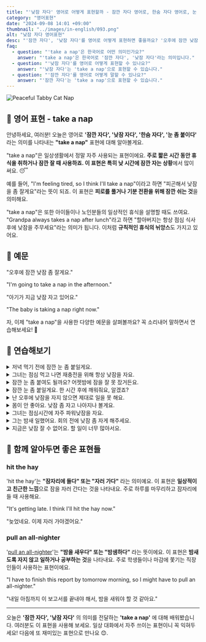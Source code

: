 ```yaml
---
title: "'낮잠 자다' 영어로 어떻게 표현할까 - 잠깐 자다 영어로, 한숨 자다 영어로, 눈 붙이다 영어로"
category: "영어표현"
date: "2024-09-08 14:01 +09:00"
thumbnail: "../images/in-english/093.png"
alt: "낮잠 자다 영어표현"
desc: "'잠깐 자다', '낮잠 자다'를 영어로 어떻게 표현하면 좋을까요? '오후에 잠깐 낮잠 좀 잘게요', '아기가 지금 낮잠 자고 있어요' 등을 영어로 표현하는 법을 배워봅시다. 'take a nap' 표현을 중심으로 다양한 예문을 통해서 연습하고 본인의 표현으로 만들어 보세요. 일상 생활에서 자주 사용되는 이 표현을 익혀 피로 해소와 기분 전환을 위한 상황에서 활용해 보세요."
faq:
  - question: "'take a nap'은 한국어로 어떤 의미인가요?"
    answer: "'take a nap'은 한국어로 '잠깐 자다', '낮잠 자다'라는 의미입니다."
  - question: "'낮잠 자다'를 영어로 어떻게 표현할 수 있나요?"
    answer: "'낮잠 자다'는 'take a nap'으로 표현할 수 있습니다."
  - question: "'잠깐 자다'를 영어로 어떻게 말할 수 있나요?"
    answer: "'잠깐 자다'는 'take a nap'으로 표현할 수 있습니다."
---
```


![Peaceful Tabby Cat Nap](../images/in-english/093-1.avif)

## 🌟 영어 표현 - take a nap

안녕하세요, 여러분! 오늘은 영어로 **'잠깐 자다', '낮잠 자다', '한숨 자다', '눈 좀 붙이다'** 라는 의미를 나타내는 **"take a nap"** 표현에 대해 알아볼게요.

"take a nap"은 일상생활에서 정말 자주 사용되는 표현이에요. **주로 짧은 시간 동안 휴식을 취하거나 잠깐 잘 때 사용하죠. 이 표현은 특히 낮 시간에 잠깐 자는 상황**에서 많이 써요. 😴

예를 들어, "I'm feeling tired, so I think I'll take a nap"이라고 하면 "피곤해서 낮잠을 좀 잘게요"라는 뜻이 되죠. 이 표현은 **피로를 풀거나 기분 전환을 위해 잠깐 쉬는 것**을 의미해요.

"take a nap"은 또한 아이들이나 노인분들의 일상적인 휴식을 설명할 때도 쓰여요. "Grandpa always takes a nap after lunch"라고 하면 "할아버지는 항상 점심 식사 후에 낮잠을 주무세요"라는 의미가 됩니다. 이처럼 **규칙적인 휴식의 뉘앙스**도 가지고 있어요.

<script async src="https://pagead2.googlesyndication.com/pagead/js/adsbygoogle.js?client=ca-pub-1465612013356152"
     crossorigin="anonymous"></script>
<!-- engple-horizontal-ad -->

<ins class="adsbygoogle"
     style="display:block"
     data-ad-client="ca-pub-1465612013356152"
     data-ad-slot="2106896038"
     data-ad-format="auto"
     data-full-width-responsive="true"></ins>

<script>
     (adsbygoogle = window.adsbygoogle || []).push({});
</script>

## 📖 예문

"오후에 잠깐 낮잠 좀 잘게요."

"I'm going to take a nap in the afternoon."

"아기가 지금 낮잠 자고 있어요."

"The baby is taking a nap right now."

자, 이제 "take a nap"을 사용한 다양한 예문을 살펴볼까요? 꼭 소리내어 말하면서 연습해보세요! 🚀

## 💬 연습해보기

<details>
<summary>저녁 먹기 전에 잠깐 눈 좀 붙일게요.</summary>
<span>I'll take a nap before dinner.</span>
</details>

<details>
<summary>그녀는 점심 먹고 나면 재충전을 위해 항상 낮잠을 자요.</summary>
<span>She always takes a nap after lunch to recharge.</span>
</details>

<details>
<summary>잠깐 눈 좀 붙여도 될까요? 어젯밤에 잠을 잘 못 잤거든요.</summary>
<span>Do you mind if I take a quick nap? I didn't sleep well last night.</span>
</details>

<details>
<summary>잠깐 눈 좀 붙일게요. 한 시간 후에 깨워줘요, 알겠죠?</summary>
<span>I'm gonna take a quick nap. Wake me up in an hour, okay?</span>
</details>

<details>
<summary>난 오후에 낮잠을 자지 않으면 제대로 일을 못 해요.</summary>
<span>I can't function without taking a nap in the afternoon.</span>
</details>

<details>
<summary>몸이 안 좋아요. 낮잠 좀 자고 나아지나 볼게요.</summary>
<span>I'm not feeling well. I think I'll take a nap and see if that helps.</span>
</details>

<details>
<summary>그녀는 점심시간에 자주 파워낮잠을 자요.</summary>
<span>She often takes a power nap during her lunch break.</span>
</details>

<details>
<summary>그는 밤새 일했어요. 회의 전에 낮잠 좀 자게 해주세요.</summary>
<span>He's been working all night. Let him take a nap before the meeting.</span>
</details>

<details>
<summary>지금은 낮잠 잘 수 없어요. 할 일이 너무 많아서요.</summary>
<span>I can't take a nap now. I've got too much work to do.</span>
</details>

## 🤝 함께 알아두면 좋은 표현들

### hit the hay

'hit the hay'는 **"잠자리에 들다" 또는 "자러 가다"** 라는 의미예요. 이 표현은 **일상적이고 친근한 느낌**으로 잠을 자러 간다는 것을 나타내요. 주로 하루를 마무리하고 잠자리에 들 때 사용해요.

"It's getting late. I think I'll hit the hay now."

"늦었네요. 이제 자러 가야겠어요."

### pull an all-nighter

'[pull an all-nighter](/blog/in-english/133.pull-all-nighter/)'는 **"밤을 새우다" 또는 "밤샘하다"** 라는 뜻이에요. 이 표현은 **밤새도록 자지 않고 일하거나 공부하는 것**을 나타내요. 주로 학생들이나 마감에 쫓기는 직장인들이 사용하는 표현이에요.

"I have to finish this report by tomorrow morning, so I might have to pull an all-nighter."

"내일 아침까지 이 보고서를 끝내야 해서, 밤을 새워야 할 것 같아요."

---

오늘은 **'잠깐 자다', '낮잠 자다'** 의 의미를 전달하는 **'take a nap'** 에 대해 배워봤습니다. 여러분도 이 표현을 사용해 보세요. 일상 대화에서 자주 쓰이는 표현이니 꼭 익혀두세요! 다음에 또 재미있는 표현으로 만나요 😊.
